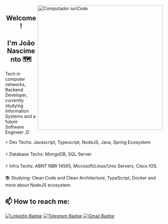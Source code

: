 <img src="https://raw.githubusercontent.com/MicaelliMedeiros/micaellimedeiros/master/image/computer-illustration.png" min-width="400px" max-width="400px" width="400px" align="right" alt="Computador iuriCode">

<h2 align="center">Welcome!</h2>

<h2 align="Center">I'm João Nascimento 🗺️</h2>

Tech in computer networks, Backend Developer, currently studying Information Systems and a future Software Engineer ;D

<p align="left"> ⚡ Dev Techs: Javascript, Typescript, NodeJS, Java, Spring Ecosystem</p>

<p align="left"> ⚡ Database Techs: MongoDB, SQL Server</p>

<p align="left"> ⚡ Infra Techs: ABNT NBR 14565, Microsoft/Linux/Unix Servers, Cisco IOS.</p>

<p align="left"> 📚 Studying: Clean Code and Clean Architecture, TypeScript, Docker and more about NodeJS ecosystem.</p>

<h2 align="left"> 📫 How to reach me:</h2>

[![Linkedin Badge](https://icon-icons.com/icons2/555/PNG/32/linkedin_icon-icons.com_53609.png)](https://www.linkedin.com/in/joaoffnascimento/)
[![Telegram Badge](https://icon-icons.com/icons2/555/PNG/32/telegram_icon-icons.com_53603.png)](https://t.me/joaoffnascimento)
[![Gmail Badge](https://icon-icons.com/icons2/272/PNG/32/Gmail_29991.png)](mailto:joaoffnascimento@gmail.com)
